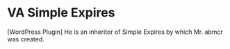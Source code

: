 VA Simple Expires
==============

[WordPress Plugin] He is an inheritor of Simple Expires by which Mr. abmcr was created.
